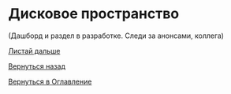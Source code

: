 # Дисковое пространство

(Дашборд и раздел в разработке. Следи за анонсами, коллега)

[Листай дальше](066-for-managers)

[Вернуться назад](060-dashboards)

[Вернуться в Оглавление](Readme.md)

